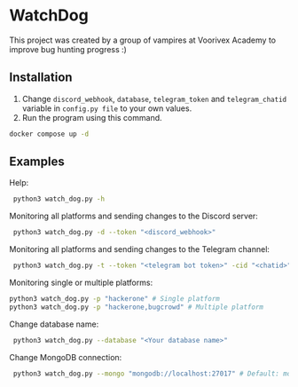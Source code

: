 # WatchDog
This project was created by a group of vampires at Voorivex Academy to improve bug hunting progress :)

## Installation
 1. Change `discord_webhook`, `database`, `telegram_token` and `telegram_chatid` variable in `config.py file` to your own values.
 2. Run the program using this command.
 ```bash
 docker compose up -d
 ```
## Examples

Help:
```bash
 python3 watch_dog.py -h
 ```

Monitoring all platforms and sending changes to the Discord server:
```bash
 python3 watch_dog.py -d --token "<discord_webhook>"
 ```
 
Monitoring all platforms and sending changes to the Telegram channel:
```bash
 python3 watch_dog.py -t --token "<telegram bot token>" -cid "<chatid>"
 ```
 
 Monitoring single or multiple platforms:
 ```bash
 python3 watch_dog.py -p "hackerone" # Single platform
 python3 watch_dog.py -p "hackerone,bugcrowd" # Multiple platform
 ```
 
 Change database name:
```bash
 python3 watch_dog.py --database "<Your database name>"
 ```
 
  Change MongoDB connection:
```bash
 python3 watch_dog.py --mongo "mongodb://localhost:27017" # Default: mongodb://mongo:27017/
 ```
